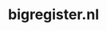---
layout: post
title:  "bigregister.nl"
internal_url:  "/dutchgov/bigregister.nl.html"
categories: dutchgov
---